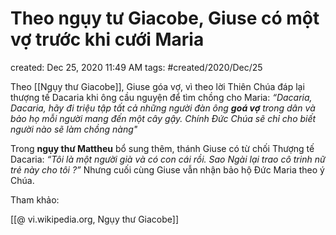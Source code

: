 # Theo ngụy tư Giacobe, Giuse có một vợ trước khi cưới Maria

created: Dec 25, 2020 11:49 AM
tags: #created/2020/Dec/25

Theo [[Ngụy thư Giacobe]], Giuse góa vợ, vì theo lời Thiên Chúa đáp lại thượng tế Dacaria khi ông cầu nguyện để tìm chồng cho Maria: *“Dacaria, Dacaria, hãy đi triệu tập tất cả những người đàn ông **goá vợ** trong dân và bảo họ mỗi người mang đến một cây gậy. Chính Đức Chúa sẽ chỉ cho biết người nào sẽ làm chồng nàng"*

Trong **ngụy thư Mattheu** bổ sung thêm, thánh Giuse có từ chối Thượng tế Dacaria: *“Tôi là một người già và có con cái rồi. Sao Ngài lại trao cô trinh nữ trẻ này cho tôi ?”* Nhưng cuối cùng Giuse vẫn nhận bảo hộ Đức Maria theo ý Chúa.

Tham khảo:

[[@ vi.wikipedia.org, Ngụy thư Giacobe]]